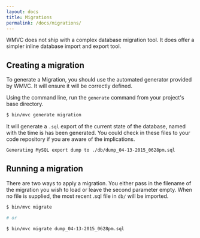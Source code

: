 ```yaml
---
layout: docs
title: Migrations
permalink: /docs/migrations/
---
```


WMVC does not ship with a complex database migration tool. It does offer a simpler inline database import and export tool.

## Creating a migration

To generate a Migration, you should use the automated generator provided by WMVC. It will ensure it will be correctly defined.

Using the command line, run the `generate` command from your project's base directory.

~~~ sh
$ bin/mvc generate migration
~~~

It will generate a `.sql` export of the current state of the database, named with the time is has been generated. You could check in these files to your code repository if you are aware of the implications.

~~~ sh
Generating MySQL export dump to ./db/dump_04-13-2015_0628pm.sql
~~~

## Running a migration

There are two ways to apply a migration. You either pass in the filename of the migration you wish to load or leave the second parameter empty. When no file is supplied, the most recent .sql file in `db/` will be imported.

~~~ sh
$ bin/mvc migrate

# or

$ bin/mvc migrate dump_04-13-2015_0628pm.sql
~~~
